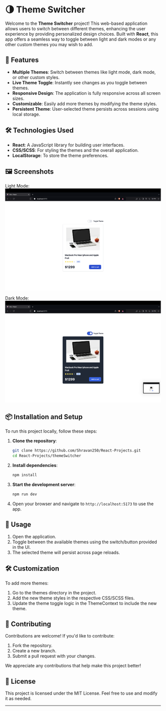 # 🌗 Theme Switcher

Welcome to the **Theme Switcher** project! This web-based application allows users to switch between different themes, enhancing the user experience by providing personalized design choices. Built with **React**, this app offers a seamless way to toggle between light and dark modes or any other custom themes you may wish to add.

## 🚀 Features

- **Multiple Themes**: Switch between themes like light mode, dark mode, or other custom styles.
- **Live Theme Toggle**: Instantly see changes as you toggle between themes.
- **Responsive Design**: The application is fully responsive across all screen sizes.
- **Customizable**: Easily add more themes by modifying the theme styles.
- **Persistent Theme**: User-selected theme persists across sessions using local storage.

## 🛠️ Technologies Used

- **React**: A JavaScript library for building user interfaces.
- **CSS/SCSS**: For styling the themes and the overall application.
- **LocalStorage**: To store the theme preferences.

## 🖼️ Screenshots

Light Mode:
![Light Mode](./images/lightTheme.png)

Dark Mode:
![Dark Mode](./images/darkTheme.png)

## 📦 Installation and Setup

To run this project locally, follow these steps:

1. **Clone the repository**:

   ```bash
   git clone https://github.com/Shravan250/React-Projects.git
   cd React-Projects/themeSwitcher
   ```

2. **Install dependencies**:

   ```bash
   npm install
   ```

3. **Start the development server**:

   ```bash
   npm run dev
   ```

4. Open your browser and navigate to `http://localhost:5173` to use the app.

## 🔄 Usage

1. Open the application.
2. Toggle between the available themes using the switch/button provided in the UI.
3. The selected theme will persist across page reloads.

## 🛠️ Customization

To add more themes:

1. Go to the themes directory in the project.
2. Add the new theme styles in the respective CSS/SCSS files.
3. Update the theme toggle logic in the ThemeContext to include the new theme.

## 🤝 Contributing

Contributions are welcome! If you'd like to contribute:

1. Fork the repository.
2. Create a new branch.
3. Submit a pull request with your changes.

We appreciate any contributions that help make this project better!

## 📄 License

This project is licensed under the MIT License. Feel free to use and modify it as needed.

---
